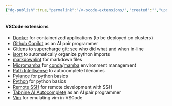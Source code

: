 ```yaml
---
{"dg-publish":true,"permalink":"/v-scode-extensions/","created":"","updated":""}
---
```



#### VSCode extensions

- [Docker](https://marketplace.visualstudio.com/items?itemName=ms-azuretools.vscode-docker) for containerized applications (to be deployed on clusters)
- [Github Copilot](https://marketplace.visualstudio.com/items?itemName=GitHub.copilot) as an AI pair programmer
- [Gitlens](https://marketplace.visualstudio.com/items?itemName=eamodio.gitlens) to supercharge git: see who did what and when in-line
- [isort](https://marketplace.visualstudio.com/items?itemName=ms-python.isort) to automatically organize python imports
- [markdownlint](https://marketplace.visualstudio.com/items?itemName=DavidAnson.vscode-markdownlint) for markdown files
- [Micromamba](https://marketplace.visualstudio.com/items?itemName=corker.vscode-micromamba) for [conda](https://docs.conda.io/en/latest/)/[mamba](https://github.com/mamba-org/mamba) environment management
- [Path Intellisense](https://marketplace.visualstudio.com/items?itemName=christian-kohler.path-intellisense) to autocomplete filenames
- [Pylance](https://marketplace.visualstudio.com/items?itemName=ms-python.vscode-pylance) for python basics
- [Python](https://marketplace.visualstudio.com/items?itemName=ms-python.python) for python basics
- [Remote SSH](https://marketplace.visualstudio.com/items?itemName=ms-vscode-remote.remote-ssh) for remote development with SSH
- [Tabnine AI Autocomplete](https://marketplace.visualstudio.com/items?itemName=TabNine.tabnine-vscode) as an AI pair programmer
- [Vim](https://marketplace.visualstudio.com/items?itemName=vscodevim.vim) for emulating vim in VSCode